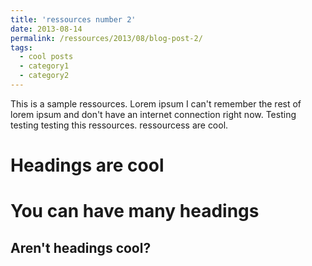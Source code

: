 ```yaml
---
title: 'ressources number 2'
date: 2013-08-14
permalink: /ressources/2013/08/blog-post-2/
tags:
  - cool posts
  - category1
  - category2
---
```


This is a sample ressources. Lorem ipsum I can't remember the rest of lorem ipsum and don't have an internet connection right now. Testing testing testing this ressources. ressourcess are cool.

Headings are cool
======

You can have many headings
======

Aren't headings cool?
------